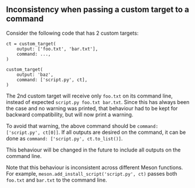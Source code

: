 ## Inconsistency when passing a custom target to a command

Consider the following code that has 2 custom targets:

```meson
ct = custom_target(
    output: ['foo.txt', 'bar.txt'],
    command: ...,
)

custom_target(
    output: 'baz',
    command: ['script.py', ct],
)
```

The 2nd custom target will receive only `foo.txt` on its command line, instead of
expected `script.py foo.txt bar.txt`. Since this has always been the case and
no warning was printed, that behaviour had to be kept for backward compatibility,
but will now print a warning.

To avoid that warning, the above command should be `command: ['script.py', ct[0]]`.
If all outputs are desired on the command, it can be done as
`command: ['script.py', ct.to_list()]`.

This behaviour will be changed in the future to include all outputs on the command
line.

Note that this behaviour is inconsistent across different Meson functions.
For example, `meson.add_install_script('script.py', ct)` passes both `foo.txt`
and `bar.txt` to the command line.
